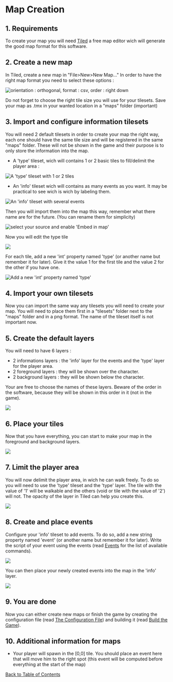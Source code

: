 # Map Creation
## 1. Requirements
To create your map you will need [Tiled](http://www.mapeditor.org/) a free map editor wich will generate the good map format for this software.

## 2. Create a new map
In Tiled, create a new map in "File>New>New Map..." In order to have the right map format you need to select these options :

![orientation : orthogonal, format : csv, order : right down](img/new_map.png)

Do not forget to choose the right tile size you will use for your tilesets.
Save your map as .tmx in your wanted location in a "maps" folder (important)
## 3. Import and configure information tilesets
You will need 2 default tilesets in order to create your map the right way, each one should have the same tile size and will be registered in the same "maps" folder. These will not be shown in the game and their purpose is to only store the information into the map.

* A 'type' tileset, wich will contains 1 or 2 basic tiles to fill/delimit the player area :

![A 'type' tileset with 1 or 2 tiles](img/typetileset.png)

* An 'info' tileset wich will contains as many events as you want. It may be practical to see wich is wich by labeling them.

![An 'info' tileset with several events](img/infotileset.png)

Then you will import them into the map this way, remember what there name are for the future. (You can rename them for simplicity)

![select your source and enable 'Embed in map'](img/new_tileset.png)

Now you will edit the type tile

![](img/config_tileset.png)

For each tile, add a new 'int' property named 'type' (or another name but remember it for later). Give it the value 1 for the first tile and the value 2 for the other if you have one.

![Add a new 'int' property named 'type'](img/add_property.png)

## 4. Import your own tilesets
Now you can import the same way any tilesets you will need to create your map. You will need to place them first in a "tilesets" folder next to the "maps" folder and in a png format. The name of the tileset itself is not important now.

## 5. Create the default layers
You will need to have 6 layers :

* 2 informations layers : the 'info' layer for the events and the 'type' layer for the player area.
* 2 foreground layers : they will be shown over the character.
* 2 background layers : they will be shown below the character.

Your are free to choose the names of these layers. Beware of the order in the software, because they will be shown in this order in it (not in the game).

![](img/layers.png)

## 6. Place your tiles
Now that you have everything, you can start to make your map in the foreground and background layers.

![](img/example_map1.png)

## 7. Limit the player area
You will now delimit the player area, in wich he can walk freely. To do so you will need to use the 'type' tileset and the 'type' layer. The tile with the value of '1' will be walkable and the others (void or tile with the value of '2') will not. The opacity of the layer in Tiled can help you create this.

![](img/example_map2.png)

## 8. Create and place events
Configure your 'info' tileset to add events. To do so, add a new string property named 'event' (or another name but remember it for later). Write the script of your event using the events (read [Events](Events.md#events) for the list of available commands).

![](img/add_event.png)

You can then place your newly created events into the map in the 'info' layer.

![](img/example_map3.png)

## 9. You are done
Now you can either create new maps or finish the game by creating the configuration file (read [The Configuration File](Config.md#the-configuration-file)) and building it (read [Build the Game](Build.md#build-the-game)).


## 10. Additional information for maps

* Your player will spawn in the [0,0] tile. You should place an event here that will move him to the right spot (this event will be computed before everything at the start of the map)


[Back to Table of Contents](Documentation.md#table-of-contents)
